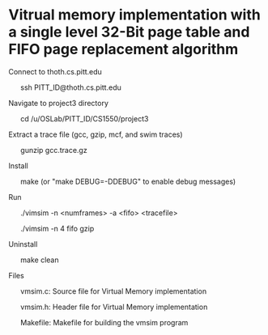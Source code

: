 # Vitrual memory implementation with a single level 32-Bit page table and FIFO page replacement algorithm


<p>Connect to thoth.cs.pitt.edu</p>
<ul>ssh PITT_ID@thoth.cs.pitt.edu</ul>
<p>Navigate to project3 directory</p>
<ul>cd /u/OSLab/PITT_ID/CS1550/project3</ul>
<p>Extract a trace file (gcc, gzip, mcf, and swim traces)</p>
<ul>gunzip gcc.trace.gz</ul>

<p>Install</p>
<ul>make (or "make DEBUG=-DDEBUG" to enable debug messages)</ul>

<p>Run</p>
<ul>./vimsim -n &lt;numframes&gt; -a &lt;fifo&gt; &lt;tracefile&gt;</ul>
<ul>./vimsim -n 4 fifo gzip </ul>

<p>Uninstall</p>
<ul>make clean</ul>

<p>Files</p>
<ul>vmsim.c: Source file for Virtual Memory implementation</ul>
<ul>vmsim.h: Header file for Virtual Memory implementation</ul>
<ul>Makefile: Makefile for building the vmsim program</ul>
